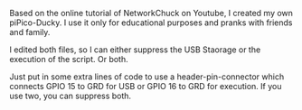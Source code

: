 Based on the online tutorial of NetworkChuck on Youtube, I created my own piPico-Ducky.
I use it only for educational purposes and pranks with friends and family.

I edited both files, so I can either suppress the USB Staorage or the execution of the script. Or both.

Just put in some extra lines of code to use a header-pin-connector which connects GPIO 15 to GRD for USB or GPIO 16 to GRD for execution.
If you use two, you can suppress both.
